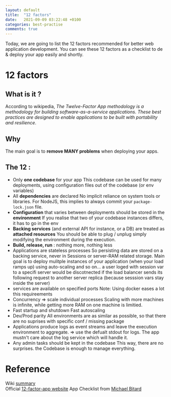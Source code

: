 ```yaml
---
layout: default
title:  "12 factors"
date:   2021-09-09 03:22:48 +0100
categories: best-practise
comments: true
---
```


Today, we are going to list the 12 factors recommended for better web application development. You can see these 12 factors as a checklist to de & deploy your app easily and shortly. 

# 12 factors

## What is it ?
According to wikipedia, _The Twelve-Factor App methodology is a methodology for building software-as-a-service applications. These best practices are designed to enable applications to be built with portability and resilience_. 

## Why 
The main goal is to **remove MANY problems** when deploying your apps.

## The 12 :
- Only **one codebase** for your app
This codebase can be used for many deployments, using configuration files out of the codebase (or env variables)
- All **dependencies** are declared
No implicit reliance on system tools or libraries. For NodeJS, this implies to always commit your `package-lock.json` file.
- **Configuration** that varies between deployments should be stored in the **environment**
If you realise that two of your codebase instances differs, it has to go in the env
- **Backing services** (and external API for instance, or a DB) are treated as **attached resources**
You should be able to plug / unplug simply modifying the environment during the execution.
- **Build, release, run** : nothing more, nothing less
- Applications are stateless processes
So persisting data are stored on a backing service, never in Sessions or server-RAM related storage. Main goal is to deploy mulitple instances of your application (when your load ramps up) using auto-scaling and so on... a user loged with session var to a specifi server would be discotnected if the load balancer sends its following request to another server replica (because sesssion vars stay inside the server)
- services are available on specified ports
Note: Using docker eases a lot this requireements
- Concurrency => scale individual processes
Scaling with more machines is infinite, while getting more RAM on one machine is limitied.
- Fast startup and shutdown
Fast autoscaling 
- Dev/Prod parity
All environments are as similar as possible, so that there are no suprises with specific conf / missing package 
- Applications produce logs as event streams and leave the execution environment to aggregate.
=> use the defualt stdout for logs. The app mustn't care about the log service which will handle it.
- Any admin tasks should be kept in the codebase
This way, there are no surprises. the Codebase is enough to manage everything.



# Reference
Wiki [summary](https://en.wikipedia.org/wiki/Twelve-Factor_App_methodology)  
Official [12-factor-app website](https://12factor.net/)
App Checklist from [Michael Bitard](https://agileek.github.io/software/2020/07/14/twelve-factor-app-checklist/)
